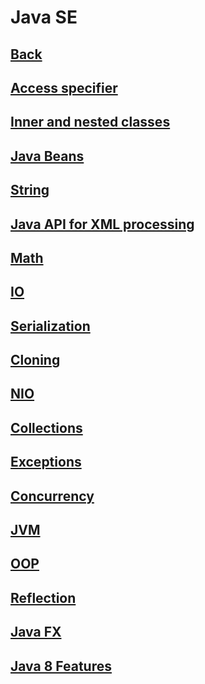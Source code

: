 # Java SE

## [Back](../README.md)

## [Access specifier](ACCESS.md)
## [Inner and nested classes](INNER.md)
## [Java Beans](beans/README.md)
## [String](STRING.md)
## [Java API for XML processing](jaxp/README.md)
## [Math](math/README.md)
## [IO](io/README.md)
## [Serialization](serialization/README.md)
## [Cloning](cloning/README.md)
## [NIO](nio/README.md)
## [Collections](collect/README.md)
## [Exceptions](EXCEPT.md)
## [Concurrency](concurrency/README.md)
## [JVM](jvm/README.md)
## [OOP](oop/README.md)
## [Reflection](reflection/README.md)
## [Java FX](fx/README.md)
## [Java 8 Features](JAVA8.md)
